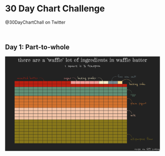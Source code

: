 # 30 Day Chart Challenge
@30DayChartChall on Twitter

$~$

## Day 1: Part-to-whole

![](01_part_to_whole/part_to_whole.png)